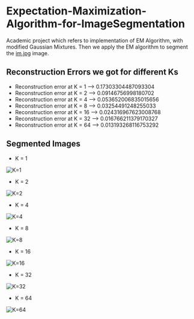 # Expectation-Maximization-Algorithm-for-ImageSegmentation
Academic project which refers to implementation of EM Algorithm, with modified Gaussian Mixtures.
Then we apply the EM algorithm to segment the [im.jpg](https://github.com/zaaachos/Expectation-Maximization-Algorithm-for-ImageSegmentation/blob/main/im.jpg) image.

## Reconstruction Errors we got for different Ks
* Reconstruction error at K = 1 -->  0.17303304487093304
* Reconstruction error at K = 2 -->  0.09146756998180702
* Reconstruction error at K = 4 -->  0.053652006835015656
* Reconstruction error at K = 8 -->  0.03254491248255033
* Reconstruction error at K = 16 -->  0.024316967623008768
* Reconstruction error at K = 32 -->  0.016766211379170327
* Reconstruction error at K = 64 -->  0.013193268116753292

## Segmented Images
* K = 1 

![K=1](https://github.com/zaaachos/Expectation-Maximization-Algorithm-for-ImageSegmentation/blob/main/CompressedImages/imageK_1.jpg)

* K = 2

![K=2](https://github.com/zaaachos/Expectation-Maximization-Algorithm-for-ImageSegmentation/blob/main/CompressedImages/imageK_2.jpg)

* K = 4

![K=4](https://github.com/zaaachos/Expectation-Maximization-Algorithm-for-ImageSegmentation/blob/main/CompressedImages/imageK_4.jpg)

* K = 8

![K=8](https://github.com/zaaachos/Expectation-Maximization-Algorithm-for-ImageSegmentation/blob/main/CompressedImages/imageK_8.jpg)

* K = 16

![K=16](https://github.com/zaaachos/Expectation-Maximization-Algorithm-for-ImageSegmentation/blob/main/CompressedImages/imageK_16.jpg)

* K = 32

![K=32](https://github.com/zaaachos/Expectation-Maximization-Algorithm-for-ImageSegmentation/blob/main/CompressedImages/imageK_32.jpg)

* K = 64

![K=64](https://github.com/zaaachos/Expectation-Maximization-Algorithm-for-ImageSegmentation/blob/main/CompressedImages/imageK_64.jpg)
